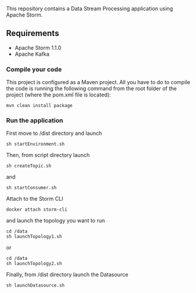 This repository contains a Data Stream Processing application using Apache Storm.

## Requirements ##
* Apache Storm 1.1.0
* Apache Kafka

### Compile your code ###
This project is configured as a Maven project. All you have to do to compile the code is running the following command from the root folder of the project (where the pom.xml file is located): 

```
mvn clean install package
```

### Run the application ###

First move to /dist directory and launch

```
sh startEnvironment.sh
```

Then, from script directory launch

```
sh createTopic.sh
```

and

```
sh startConsumer.sh
```

Attach to the Storm CLI

```
docker attach storm-cli
```

and launch the topology you want to run

```
cd /data
sh launchTopology1.sh
```
or

```
cd /data
sh launchTopology2.sh
```

Finally, from /dist directory launch the Datasource
```
sh launchDatasource.sh
```